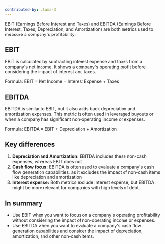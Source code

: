 ```yaml
---
contributed-by: Llama-3
---
```

EBIT (Earnings Before Interest and Taxes) and EBITDA (Earnings Before Interest, Taxes, Depreciation, and Amortization) are both metrics used to measure a company's profitability.
## EBIT
EBIT is calculated by subtracting interest expense and taxes from a company's net income. It shows a company's operating profit before considering the impact of interest and taxes.

Formula: EBIT = Net Income + Interest Expense + Taxes
## EBITDA
EBITDA is similar to EBIT, but it also adds back depreciation and amortization expenses. This metric is often used in leveraged buyouts or when a company has significant non-operating income or expenses.

Formula: EBITDA = EBIT + Depreciation + Amortization
## Key differences

1. **Depreciation and Amortization:** EBITDA includes these non-cash expenses, whereas EBIT does not.
2. **Cash flow focus:** EBITDA is often used to evaluate a company's cash flow generation capabilities, as it excludes the impact of non-cash items like depreciation and amortization.
3. **Interest expense:** Both metrics exclude interest expense, but EBITDA might be more relevant for companies with high levels of debt.
## In summary

* Use EBIT when you want to focus on a company's operating profitability without considering the impact of non-operating income or expenses.
* Use EBITDA when you want to evaluate a company's cash flow generation capabilities and consider the impact of depreciation, amortization, and other non-cash items.